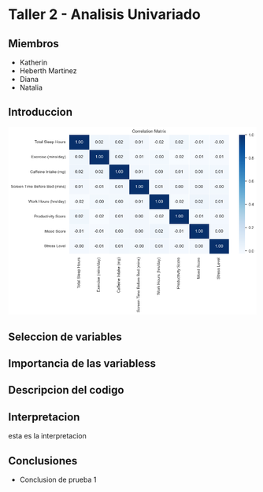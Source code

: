 # Taller 2 - Analisis Univariado

## Miembros

- Katherin
- Heberth Martinez
- Diana
- Natalia

## Introduccion

![correlation](assets/correlation_matrix.png)

## Seleccion de variables

## Importancia de las variabless

## Descripcion del codigo

## Interpretacion

esta es la interpretacion

## Conclusiones

- Conclusion de prueba 1
